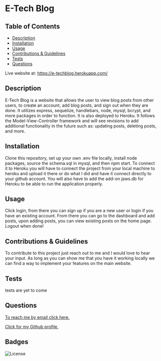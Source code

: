 # E-Tech Blog


  ## Table of Contents

  - [Description](#description)
  - [Installation](#installInstructions)
  - [Usage](#usageInfo)
  - [Contributions & Guidelines](#contributorGuidelines)
  - [Tests](#testInstructions)
  - [Questions](#questions)

  Live website at: https://e-techblog.herokuapp.com/

  ## Description 

  E-Tech Blog is a website that allows the user to view blog posts from other users, to create an account, add blog posts, and sign out when they are done. It utilizes express, sequelize, handlebars, node, mysql, bcrypt, and more packages in order to function. It is also deployed to Heroku. It follows the Model-View-Controller framework and will see revisions to add additional functionality in the future such as: updating posts, deleting posts, and more.  


  ## Installation 

  Clone this repository, set up your own .env file locally, install node packages, source the schema.sql in mysql, and then npm start. To connect it to Heroku you will have to connect the project from your local machine to heroku and upload it there or do what I did and have it connect directly to your github account. You will also have to add the add-on jaws.db for Heroku to be able to run the application properly. 


  ## Usage 

  Click login, from there you can sign up if you are a new user or login if you have an existing account. From there you can go to the dashboard and add posts, upon adding posts, you can view existing posts on the home page. Logout when done! 


  ## Contributions & Guidelines 

  To contribute to this project just reach out to me and I would love to hear your input. As long as you can show me that you have it working locally we can find a way to implement your features on the main website. 


  ## Tests 

  tests are yet to come 


  ## Questions 

  [To reach me by email click here.](mailto:cisneros.jason.p@gmail.com.com) 

  [Click for my Github profile.](https://github.com/github.com/jpcisneros411) 


  ## Badges 

  
  ![License](https://img.shields.io/badge/license-MIT-blue.svg) 

